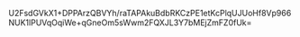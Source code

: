 U2FsdGVkX1+DPPArzQBVYh/raTAPAkuBdbRKCzPE1etKcPlqUJUoHf8Vp966NUK1lPUVqOqiWe+qGneOm5sWwm2FQXJL3Y7bMEjZmFZ0fUk=